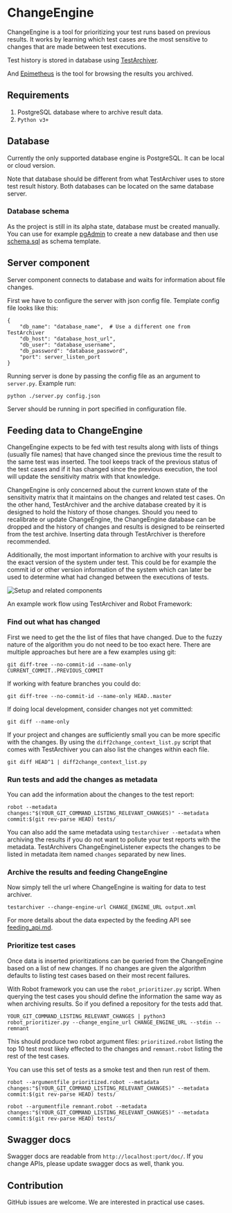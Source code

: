 # ChangeEngine

ChangeEngine is a tool for prioritizing your test runs based on previous results. It works by learning which test cases are the most sensitive to changes that are made between test executions.

Test history is stored in database using [TestArchiver](https://github.com/salabs/TestArchiver).

And [Epimetheus](https://github.com/salabs/Epimetheus) is the tool for browsing the results you archived.

## Requirements

1) PostgreSQL database where to archive result data.
2) `Python v3+`

## Database

Currently the only supported database engine is PostgreSQL. It can be local or cloud version.

Note that database should be different from what TestArchiver uses to store test result history. Both databases can be located on the same database server.

### Database schema

As the project is still in its alpha state, database must be created manually. You can use for example [pgAdmin](https://www.pgadmin.org/) to create a new database and then use [schema.sql](schema.sql) as schema template.

## Server component

Server component connects to database and waits for information about file changes.

First we have to configure the server with json config file. Template config file looks like this:

    {
        "db_name": "database_name",  # Use a different one from TestArchiver
        "db_host": "database_host_url",
        "db_user": "database_username",
        "db_password": "database_password",
        "port": server_listen_port
    }

Running server is done by passing the config file as an argument to `server.py`. Example run:

    python ./server.py config.json

Server should be running in port specified in configuration file.

## Feeding data to ChangeEngine
ChangeEngine expects to be fed with test results along with lists of things (usually file names) that have changed since the previous time the result to the same test was inserted. The tool keeps track of the previous status of the test cases and if it has changed since the previous execution, the tool will update the sensitivity matrix with that knowledge.

ChangeEngine is only concerned about the current known state of the sensitivity matrix that it maintains on the changes and related test cases. On the other hand, TestArchiver and the archive database created by it is designed to hold the history of those changes. Should you need to recalibrate or update ChangeEngine, the ChangeEngine database can be dropped and the history of changes and results is designed to be reinserted from the test archive. Inserting data through TestArchiver is therefore recommended.

Additionally, the most important information to archive with your results is the exact version of the system under test. This could be for example the commit id or other version information of the system which can later be used to determine what had changed between the executions of tests.

![Setup and related components](ChangeEngineSetup.png)

An example work flow using TestArchiver and Robot Framework:

### Find out what has changed
First we need to get the the list of files that have changed. Due to the fuzzy nature of the algorithm you do not need to be too exact here. There are multiple approaches but here are a few examples using git:
```
git diff-tree --no-commit-id --name-only CURRENT_COMMIT..PREVIOUS_COMMIT
```
If working with feature branches you could do:
```
git diff-tree --no-commit-id --name-only HEAD..master
```
If doing local development, consider changes not yet committed:
```
git diff --name-only
```

If your project and changes are sufficiently small you can be more specific with the changes. By using the `diff2change_context_list.py` script that comes with TestArchiver you can also list the changes within each file.
```
git diff HEAD^1 | diff2change_context_list.py
```

### Run tests and add the changes as metadata
You can add the information about the changes to the test report:
```
robot --metadata changes:"$(YOUR_GIT_COMMAND_LISTING_RELEVANT_CHANGES)" --metadata commit:$(git rev-parse HEAD) tests/
```
You can also add the same metadata using `testarchiver --metadata` when archiving the results if you do not want to pollute your test reports with the metadata. TestArchivers ChangeEngineListener expects the changes to be listed in metadata item named `changes` separated by new lines.

### Archive the results and feeding ChangeEngine
Now simply tell the url where ChangeEngine is waiting for data to test archiver.
```
testarchiver --change-engine-url CHANGE_ENGINE_URL output.xml
```
For more details about the data expected by the feeding API see [feeding_api.md](feeding_api.md).

### Prioritize test cases
Once data is inserted prioritizations can be queried from the ChangeEngine based on a list of new changes. If no changes are given the algorithm defaults to listing test cases based on their most recent failures.

With Robot framework you can use the `robot_prioritizer.py` script. When querying the test cases you should define the information the same way as when archiving results. So if you defined a repository for the tests add that.
```
YOUR_GIT_COMMAND_LISTING_RELEVANT_CHANGES | python3 robot_prioritizer.py --change_engine_url CHANGE_ENGINE_URL --stdin --remnant
```
This should produce two robot argument files: `prioritized.robot` listing the top 10 test most likely effected to the changes and `remnant.robot` listing the rest of the test cases.

You can use this set of tests as a smoke test and then run rest of them.
```
robot --argumentfile prioritized.robot --metadata changes:"$(YOUR_GIT_COMMAND_LISTING_RELEVANT_CHANGES)" --metadata commit:$(git rev-parse HEAD) tests/

robot --argumentfile remnant.robot --metadata changes:"$(YOUR_GIT_COMMAND_LISTING_RELEVANT_CHANGES)" --metadata commit:$(git rev-parse HEAD) tests/
```

## Swagger docs

Swagger docs are readable from `http://localhost:port/doc/`. If you change APIs, please update swagger docs as well, thank you.

## Contribution

GitHub issues are welcome. We are interested in practical use cases.
